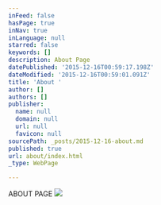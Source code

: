```yaml
---
inFeed: false
hasPage: true
inNav: true
inLanguage: null
starred: false
keywords: []
description: About Page
datePublished: '2015-12-16T00:59:17.198Z'
dateModified: '2015-12-16T00:59:01.091Z'
title: 'About '
author: []
authors: []
publisher:
  name: null
  domain: null
  url: null
  favicon: null
sourcePath: _posts/2015-12-16-about.md
published: true
url: about/index.html
_type: WebPage

---
```

ABOUT PAGE
![](https://the-grid-user-content.s3-us-west-2.amazonaws.com/3c3e6807-f1f7-43af-9340-b132595852d7.jpg)